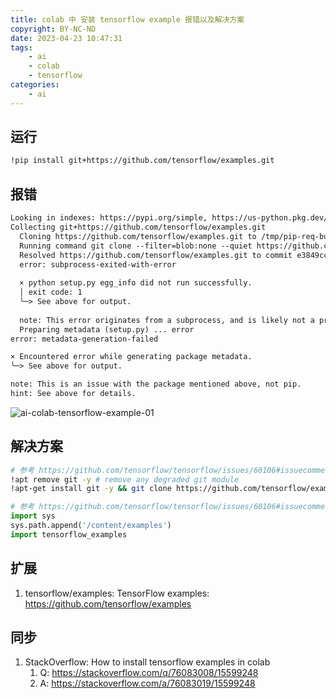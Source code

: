 ```yaml
---
title: colab 中 安装 tensorflow example 报错以及解决方案
copyright: BY-NC-ND
date: 2023-04-23 10:47:31
tags:
    - ai
    - colab
    - tensorflow
categories:
    - ai
---
```



## 运行

```bash
!pip install git+https://github.com/tensorflow/examples.git
```

## 报错

```txt
Looking in indexes: https://pypi.org/simple, https://us-python.pkg.dev/colab-wheels/public/simple/
Collecting git+https://github.com/tensorflow/examples.git
  Cloning https://github.com/tensorflow/examples.git to /tmp/pip-req-build-u7_jdkn8
  Running command git clone --filter=blob:none --quiet https://github.com/tensorflow/examples.git /tmp/pip-req-build-u7_jdkn8
  Resolved https://github.com/tensorflow/examples.git to commit e3849ccb6d981aad311f0174281c8575d5e21646
  error: subprocess-exited-with-error
  
  × python setup.py egg_info did not run successfully.
  │ exit code: 1
  ╰─> See above for output.
  
  note: This error originates from a subprocess, and is likely not a problem with pip.
  Preparing metadata (setup.py) ... error
error: metadata-generation-failed

× Encountered error while generating package metadata.
╰─> See above for output.

note: This is an issue with the package mentioned above, not pip.
hint: See above for details.
```

![ai-colab-tensorflow-example-01](https://v01.static.cc01cc.cn/ai-colab-tensorflow-example-20230423141824.png)

## 解决方案

```bash
# 参考 https://github.com/tensorflow/tensorflow/issues/60106#issuecomment-1487638835
!apt remove git -y # remove any degraded git module
!apt-get install git -y && git clone https://github.com/tensorflow/examples.git # Install git first, then clone.
```

```python
# 参考 https://github.com/tensorflow/tensorflow/issues/60106#issuecomment-1511149579
import sys
sys.path.append('/content/examples') 
import tensorflow_examples
```

## 扩展

1. tensorflow/examples: TensorFlow examples: <https://github.com/tensorflow/examples>

## 同步

1. StackOverflow: How to install tensorflow examples in colab
   1. Q: <https://stackoverflow.com/q/76083008/15599248>
   2. A: <https://stackoverflow.com/a/76083019/15599248>

<!--
Copyright © 2023-2024 [cc01cc](https://github.com/cc01cc)

本页面采用 [知识共享署名-非商业性使用 4.0 国际许可协议](http://creativecommons.org/licenses/by-nc/4.0/) 进行许可。

转载请注明原始地址：<https://cc01cc.com/>
-->